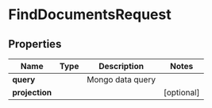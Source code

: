 

# FindDocumentsRequest


## Properties

| Name | Type | Description | Notes |
|------------ | ------------- | ------------- | -------------|
|**query** |  | Mongo data query |  |
|**projection** |  |  |  [optional] |



